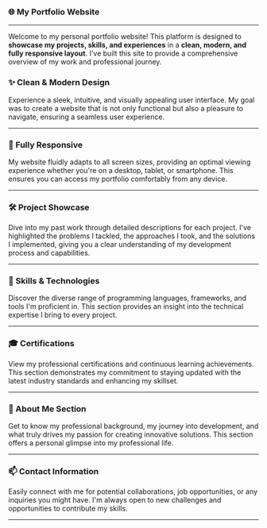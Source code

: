### 🌐 My Portfolio Website

---

Welcome to my personal portfolio website! This platform is designed to **showcase my projects, skills, and experiences** in a **clean, modern, and fully responsive layout**. I've built this site to provide a comprehensive overview of my work and professional journey.

### ✨ Clean & Modern Design

Experience a sleek, intuitive, and visually appealing user interface. My goal was to create a website that is not only functional but also a pleasure to navigate, ensuring a seamless user experience.

---

### 📱 Fully Responsive

My website fluidly adapts to all screen sizes, providing an optimal viewing experience whether you're on a desktop, tablet, or smartphone. This ensures you can access my portfolio comfortably from any device.

---

### 🛠️ Project Showcase

Dive into my past work through detailed descriptions for each project. I've highlighted the problems I tackled, the approaches I took, and the solutions I implemented, giving you a clear understanding of my development process and capabilities.

---

### 🧰 Skills & Technologies

Discover the diverse range of programming languages, frameworks, and tools I'm proficient in. This section provides an insight into the technical expertise I bring to every project.

---

### 🎓 Certifications

View my professional certifications and continuous learning achievements. This section demonstrates my commitment to staying updated with the latest industry standards and enhancing my skillset.

---

### 📝 About Me Section

Get to know my professional background, my journey into development, and what truly drives my passion for creating innovative solutions. This section offers a personal glimpse into my professional life.

---

### 📫 Contact Information

Easily connect with me for potential collaborations, job opportunities, or any inquiries you might have. I'm always open to new challenges and opportunities to contribute my skills.

---
